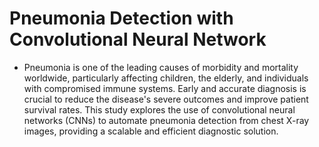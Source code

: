 # Pneumonia Detection with Convolutional Neural Network
-  Pneumonia is one of the leading causes of morbidity and mortality worldwide,
 particularly affecting children, the elderly, and individuals with compromised immune
 systems. Early and accurate diagnosis is crucial to reduce the disease's severe
 outcomes and improve patient survival rates.  This study explores the use of convolutional neural networks (CNNs) to
 automate pneumonia detection from chest X-ray images, providing a scalable and
 efficient diagnostic solution.
